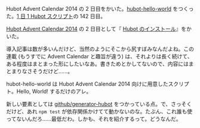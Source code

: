 Hubot Advent Calendar 2014 の 2 日目をかいた。[hubot-hello-world][gh:bouzuya/hubot-hello-world] をつくった。[1 日 1 Hubot スクリプト][hubot-script-per-day]の 142 日目。

[Hubot Advent Calendar 2014][hubot-adventar-2014] の 2 日目として『 [Hubot のインストール][hubot-adventar-2014-2]』をかいた。

導入記事は数が多いんだけど、当然のようにそこから尻すぼみなんだよね。この連載 (もうすでに Advent Calendar と趣旨が違う) は、それよりは長く続けて、ある程度はまとまった形にしたいなあ。書きためとかしてないので、内容にはまとまりなさそうだけど……。

hubot-hello-world は Hubot Advent Calendar 2014 向けに用意したスクリプト。Hello, World! するだけのアレ。

新しい要素としては [github/generator-hubot][gh:github/generator-hubot] をつかっている点。で、さっそくだけど、あれ `npm test` が依存関係かけてて動かないのな。たぶん、これ誰も使ってないんだろ……最低だわ。しかも、それを紹介するって。どうなんだ。

[hubot-adventar-2014]: http://www.adventar.org/calendars/384
[hubot-adventar-2014-1]: http://qiita.com/bouzuya/items/c7d0ad80c357aab6b696
[hubot-adventar-2014-2]: http://qiita.com/bouzuya/items/11c0c6da2b3ad54b827f
[gh:bouzuya/hubot-hello-world]: https://github.com/bouzuya/hubot-hello-world
[gh:github/generator-hubot]: https://github.com/github/generator-hubot
[hubot-script-per-day]: http://blog.bouzuya.net/posts?tags=hubot-script-per-day

